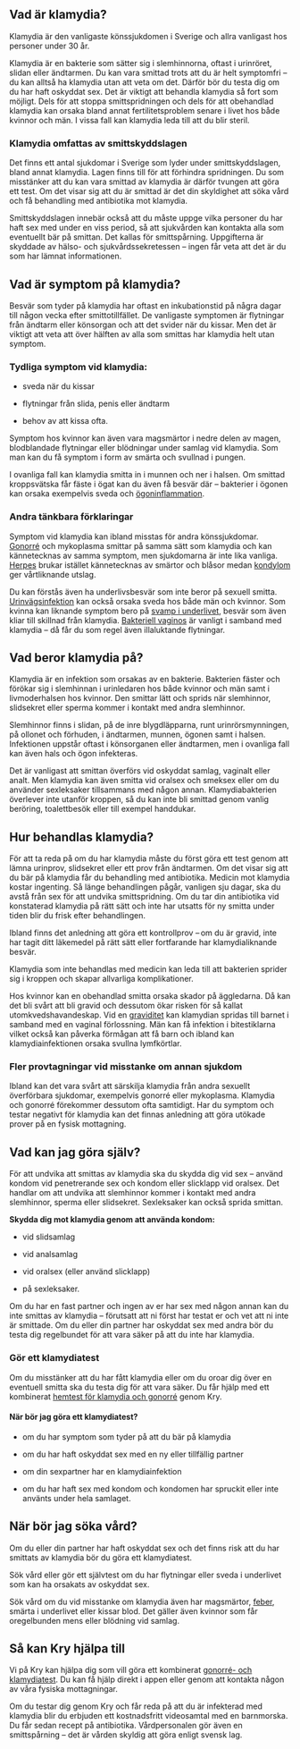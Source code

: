 Vad är klamydia?
----------------

Klamydia är den vanligaste könssjukdomen i Sverige och allra vanligast hos personer under 30 år.

Klamydia är en bakterie som sätter sig i slemhinnorna, oftast i urinröret, slidan eller ändtarmen. Du kan vara smittad trots att du är helt symptomfri – du kan alltså ha klamydia utan att veta om det. Därför bör du testa dig om du har haft oskyddat sex. Det är viktigt att behandla klamydia så fort som möjligt. Dels för att stoppa smittspridningen och dels för att obehandlad klamydia kan orsaka bland annat fertilitetsproblem senare i livet hos både kvinnor och män. I vissa fall kan klamydia leda till att du blir steril.

### **Klamydia omfattas av smittskyddslagen** 

Det finns ett antal sjukdomar i Sverige som lyder under smittskyddslagen, bland annat klamydia. Lagen finns till för att förhindra spridningen. Du som misstänker att du kan vara smittad av klamydia är därför tvungen att göra ett test. Om det visar sig att du är smittad är det din skyldighet att söka vård och få behandling med antibiotika mot klamydia.

Smittskyddslagen innebär också att du måste uppge vilka personer du har haft sex med under en viss period, så att sjukvården kan kontakta alla som eventuellt bär på smittan. Det kallas för smittspårning. Uppgifterna är skyddade av hälso- och sjukvårdssekretessen – ingen får veta att det är du som har lämnat informationen.

Vad är symptom på klamydia?
---------------------------

Besvär som tyder på klamydia har oftast en inkubationstid på några dagar till någon vecka efter smittotillfället. De vanligaste symptomen är flytningar från ändtarm eller könsorgan och att det svider när du kissar. Men det är viktigt att veta att över hälften av alla som smittas har klamydia helt utan symptom.

### **Tydliga symptom vid klamydia:** 

*   sveda när du kissar
    
*   flytningar från slida, penis eller ändtarm
    
*   behov av att kissa ofta.
    

Symptom hos kvinnor kan även vara magsmärtor i nedre delen av magen, blodblandade flytningar eller blödningar under samlag vid klamydia. Som man kan du få symptom i form av smärta och svullnad i pungen.

I ovanliga fall kan klamydia smitta in i munnen och ner i halsen. Om smittad kroppsvätska får fäste i ögat kan du även få besvär där – bakterier i ögonen kan orsaka exempelvis sveda och [ögoninflammation](https://www.kry.se/fakta/ogonsjukdomar/ogoninflammation/ "ogoninflammation").

### **Andra tänkbara förklaringar** 

Symptom vid klamydia kan ibland misstas för andra könssjukdomar. [Gonorré](https://www.kry.se/fakta/konssjukdomar/gonorre/ "gonorre") och mykoplasma smittar på samma sätt som klamydia och kan kännetecknas av samma symptom, men sjukdomarna är inte lika vanliga. [Herpes](https://www.kry.se/fakta/konssjukdomar/herpes-i-underlivet/ "herpes") brukar istället kännetecknas av smärtor och blåsor medan [kondylom](https://www.kry.se/fakta/konssjukdomar/kondylom/ "kondylom") ger vårtliknande utslag.

Du kan förstås även ha underlivsbesvär som inte beror på sexuell smitta. [Urinvägsinfektion](https://www.kry.se/fakta/infektioner/urinvagsinfektion/ "urinvagsinfektion") kan också orsaka sveda hos både män och kvinnor. Som kvinna kan liknande symptom bero på [svamp i underlivet](https://www.kry.se/fakta/gynekologi/svamp-i-underlivet/ "svamp-i-underlivet"), besvär som även kliar till skillnad från klamydia. [Bakteriell vaginos](https://www.kry.se/fakta/gynekologi/bakteriell-vaginos/ "bakteriell-vaginos") är vanligt i samband med klamydia – då får du som regel även illaluktande flytningar.

Vad beror klamydia på? 
-----------------------

Klamydia är en infektion som orsakas av en bakterie. Bakterien fäster och förökar sig i slemhinnan i urinledaren hos både kvinnor och män samt i livmoderhalsen hos kvinnor. Den smittar lätt och sprids när slemhinnor, slidsekret eller sperma kommer i kontakt med andra slemhinnor.

Slemhinnor finns i slidan, på de inre blygdläpparna, runt urinrörsmynningen, på ollonet och förhuden, i ändtarmen, munnen, ögonen samt i halsen. Infektionen uppstår oftast i könsorganen eller ändtarmen, men i ovanliga fall kan även hals och ögon infekteras.

Det är vanligast att smittan överförs vid oskyddat samlag, vaginalt eller analt. Men klamydia kan även smitta vid oralsex och smeksex eller om du använder sexleksaker tillsammans med någon annan. Klamydiabakterien överlever inte utanför kroppen, så du kan inte bli smittad genom vanlig beröring, toalettbesök eller till exempel handdukar.

Hur behandlas klamydia?
-----------------------

För att ta reda på om du har klamydia måste du först göra ett test genom att lämna urinprov, slidsekret eller ett prov från ändtarmen. Om det visar sig att du bär på klamydia får du behandling med antibiotika. Medicin mot klamydia kostar ingenting. Så länge behandlingen pågår, vanligen sju dagar, ska du avstå från sex för att undvika smittspridning. Om du tar din antibiotika vid konstaterad klamydia på rätt sätt och inte har utsatts för ny smitta under tiden blir du frisk efter behandlingen.

Ibland finns det anledning att göra ett kontrollprov – om du är gravid, inte har tagit ditt läkemedel på rätt sätt eller fortfarande har klamydialiknande besvär.

Klamydia som inte behandlas med medicin kan leda till att bakterien sprider sig i kroppen och skapar allvarliga komplikationer.

Hos kvinnor kan en obehandlad smitta orsaka skador på äggledarna. Då kan det bli svårt att bli gravid och dessutom ökar risken för så kallat utomkvedshavandeskap. Vid en [graviditet](https://www.kry.se/fakta/fertilitet-och-graviditet/graviditet/ "graviditet") kan klamydian spridas till barnet i samband med en vaginal förlossning. Män kan få infektion i bitestiklarna vilket också kan påverka förmågan att få barn och ibland kan klamydiainfektionen orsaka svullna lymfkörtlar.

### **Fler provtagningar vid misstanke om annan sjukdom** 

Ibland kan det vara svårt att särskilja klamydia från andra sexuellt överförbara sjukdomar, exempelvis gonorré eller mykoplasma. Klamydia och gonorré förekommer dessutom ofta samtidigt. Har du symptom och testar negativt för klamydia kan det finnas anledning att göra utökade prover på en fysisk mottagning.

Vad kan jag göra själv?
-----------------------

För att undvika att smittas av klamydia ska du skydda dig vid sex – använd kondom vid penetrerande sex och kondom eller slicklapp vid oralsex. Det handlar om att undvika att slemhinnor kommer i kontakt med andra slemhinnor, sperma eller slidsekret. Sexleksaker kan också sprida smittan.

**Skydda dig mot klamydia genom att använda kondom:**

*   vid slidsamlag
    
*   vid analsamlag
    
*   vid oralsex (eller använd slicklapp)
    
*   på sexleksaker.
    

Om du har en fast partner och ingen av er har sex med någon annan kan du inte smittas av klamydia – förutsatt att ni först har testat er och vet att ni inte är smittade. Om du eller din partner har oskyddat sex med andra bör du testa dig regelbundet för att vara säker på att du inte har klamydia.

### **Gör ett klamydiatest** 

Om du misstänker att du har fått klamydia eller om du oroar dig över en eventuell smitta ska du testa dig för att vara säker. Du får hjälp med ett kombinerat [hemtest för klamydia och gonorré](https://www.kry.se/klamydia/ "hemtest-for-klamydia-och-gonorre") genom Kry.

#### **När bör jag göra ett klamydiatest?** 

*   om du har symptom som tyder på att du bär på klamydia
    
*   om du har haft oskyddat sex med en ny eller tillfällig partner
    
*   om din sexpartner har en klamydiainfektion
    
*   om du har haft sex med kondom och kondomen har spruckit eller inte använts under hela samlaget.
    

När bör jag söka vård?
----------------------

Om du eller din partner har haft oskyddat sex och det finns risk att du har smittats av klamydia bör du göra ett klamydiatest.

Sök vård eller gör ett självtest om du har flytningar eller sveda i underlivet som kan ha orsakats av oskyddat sex.

Sök vård om du vid misstanke om klamydia även har magsmärtor, [feber](https://www.kry.se/fakta/infektioner/feber/ "feber"), smärta i underlivet eller kissar blod. Det gäller även kvinnor som får oregelbunden mens eller blödning vid samlag.

Så kan Kry hjälpa till
----------------------

Vi på Kry kan hjälpa dig som vill göra ett kombinerat [gonorré- och klamydiatest](https://www.kry.se/klamydia/ "gonorre--och-klamydiatest"). Du kan få hjälp direkt i appen eller genom att kontakta någon av våra fysiska mottagningar.

Om du testar dig genom Kry och får reda på att du är infekterad med klamydia blir du erbjuden ett kostnadsfritt videosamtal med en barnmorska. Du får sedan recept på antibiotika. Vårdpersonalen gör även en smittspårning – det är vården skyldig att göra enligt svensk lag.
